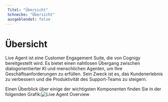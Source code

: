 ```yaml
---
 Titel: "Übersicht" 
 Schnecke: "Übersicht" 
 ausgeblendet: false 
---
```

# Übersicht

Live Agent ist eine Customer Engagement Suite, die von Cognigy bereitgestellt wird. Es bietet einen nahtlosen Übergang zwischen dialogorientierter KI und menschlichen Agenten, um Ihre Geschäftsanforderungen zu erfüllen. Sein Zweck ist es, das Kundenerlebnis zu verbessern und die Produktivität des Support-Teams zu steigern.

Einen Überblick über einige der wichtigsten Komponenten finden Sie in der folgenden Grafik:<img src="{{config.site_url}}live-agent/images/LA-overview.png" alt="Live Agent Overview">
